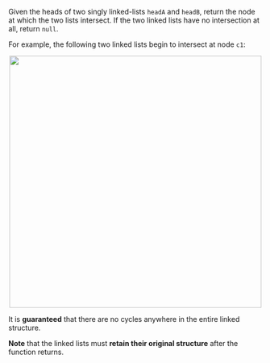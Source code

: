 Given the heads of two singly linked-lists `headA` and `headB`, return the node at which the two lists intersect. If the two linked lists have no intersection at all, return `null`.

For example, the following two linked lists begin to intersect at node `c1`:

<p align='center'>
  <img width="500px" src={require('@site/static/img/lc/160-f1.png').default} />
</p>

It is **guaranteed** that there are no cycles anywhere in the entire linked structure.

**Note** that the linked lists must **retain their original structure** after the function returns.